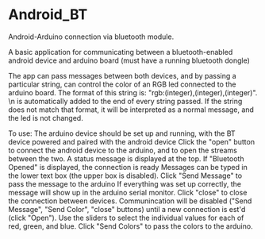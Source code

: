 Android_BT
==========

Android-Arduino connection via bluetooth module.  

A basic application for communicating between a bluetooth-enabled android device and arduino board (must have a running bluetooth dongle)

The app can pass messages between both devices, and by passing a particular string, can control the color
of an RGB led connected to the arduino board. 
  The format of this string is: "rgb:(integer),(integer),(integer)".  \n is automatically added to the end of every string passed.
  If the string does not match that format, it will be interpreted as a normal message, and the led is not changed.

To use:
  The arduino device should be set up and running, with the BT device powered and paired with the android device
  Click the "open" button to connect the android device to the arduino, and to open the streams between the two.
  A status message is displayed at the top.  If "Bluetooth Opened" is displayed, the connection is ready
  Messages can be typed in the lower text box (the upper box is disabled).  Click "Send Message" to pass the message to the arduino
    If everything was set up correctly, the message will show up in the arduino serial monitor.
  Click "close" to close the connection between devices.
    Communincation will be disabled ("Send Message", "Send Color", "close" buttons) until a new connection is est'd (click "Open").
  Use the sliders to select the individual values for each of red, green, and blue.  Click "Send Colors" to pass the colors to the arduino.

